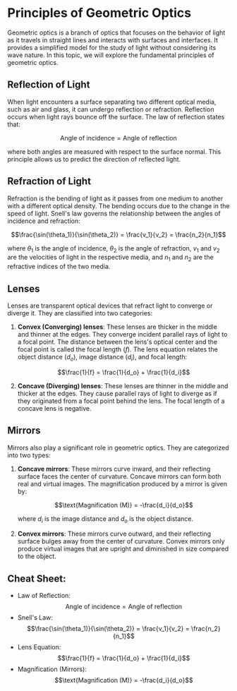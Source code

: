 
# Principles of Geometric Optics

Geometric optics is a branch of optics that focuses on the behavior of light as it travels in straight lines and interacts with surfaces and interfaces. It provides a simplified model for the study of light without considering its wave nature. In this topic, we will explore the fundamental principles of geometric optics.

## Reflection of Light

When light encounters a surface separating two different optical media, such as air and glass, it can undergo reflection or refraction. Reflection occurs when light rays bounce off the surface. The law of reflection states that:

$$\text{Angle of incidence} = \text{Angle of reflection}$$

where both angles are measured with respect to the surface normal. This principle allows us to predict the direction of reflected light.

## Refraction of Light

Refraction is the bending of light as it passes from one medium to another with a different optical density. The bending occurs due to the change in the speed of light. Snell's law governs the relationship between the angles of incidence and refraction:

$$\frac{\sin(\theta_1)}{\sin(\theta_2)} = \frac{v_1}{v_2} = \frac{n_2}{n_1}$$

where $\theta_1$ is the angle of incidence, $\theta_2$ is the angle of refraction, $v_1$ and $v_2$ are the velocities of light in the respective media, and $n_1$ and $n_2$ are the refractive indices of the two media.

## Lenses

Lenses are transparent optical devices that refract light to converge or diverge it. They are classified into two categories:

1. **Convex (Converging) lenses**: These lenses are thicker in the middle and thinner at the edges. They converge incident parallel rays of light to a focal point. The distance between the lens's optical center and the focal point is called the focal length ($f$). The lens equation relates the object distance ($d_o$), image distance ($d_i$), and focal length:

   $$\frac{1}{f} = \frac{1}{d_o} + \frac{1}{d_i}$$

2. **Concave (Diverging) lenses**: These lenses are thinner in the middle and thicker at the edges. They cause parallel rays of light to diverge as if they originated from a focal point behind the lens. The focal length of a concave lens is negative.

## Mirrors

Mirrors also play a significant role in geometric optics. They are categorized into two types:

1. **Concave mirrors**: These mirrors curve inward, and their reflecting surface faces the center of curvature. Concave mirrors can form both real and virtual images. The magnification produced by a mirror is given by:

   $$\text{Magnification (M)} = -\frac{d_i}{d_o}$$

   where $d_i$ is the image distance and $d_o$ is the object distance.

2. **Convex mirrors**: These mirrors curve outward, and their reflecting surface bulges away from the center of curvature. Convex mirrors only produce virtual images that are upright and diminished in size compared to the object.

## Cheat Sheet:

- Law of Reflection: $$\text{Angle of incidence} = \text{Angle of reflection}$$
- Snell's Law: $$\frac{\sin(\theta_1)}{\sin(\theta_2)} = \frac{v_1}{v_2} = \frac{n_2}{n_1}$$
- Lens Equation: $$\frac{1}{f} = \frac{1}{d_o} + \frac{1}{d_i}$$
- Magnification (Mirrors): $$\text{Magnification (M)} = -\frac{d_i}{d_o}$$